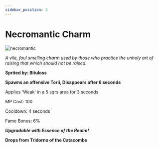 ```yaml
---
sidebar_position: 2
---
```


# Necromantic Charm

![necromantic](https://vwiki.valorserver.com/api/item/picture/necromantic%20charm)

<i>A vile, foul smelling charm used by those who practice the unholy art of raising that which should not be raised.</i>

**Sprited by: Bituloss**

**Spawns an offensive Torii, Disappears after 6 seconds**

Applies 'Weak' in a 5 sqrs area for 3 seconds

MP Cost: 100

Cooldown: 4 seconds

Fame Bonus: 6%

***Upgradable with Essence of the Realm!***

**Drops from Tridorno of the Catacombs**
